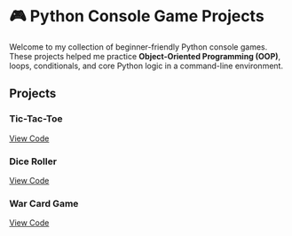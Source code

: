 # 🎮 Python Console Game Projects

Welcome to my collection of beginner-friendly Python console games. These projects helped me practice **Object-Oriented Programming (OOP)**, loops, conditionals, and core Python logic in a command-line environment.


## Projects

### Tic-Tac-Toe 
[View Code](https://github.com/ardra-p/Python-Tic-Tac-Toe-game)

### Dice Roller
[View Code](./dice-roller/README.md)

### War Card Game  
[View Code](./war-card-game/README.md)
